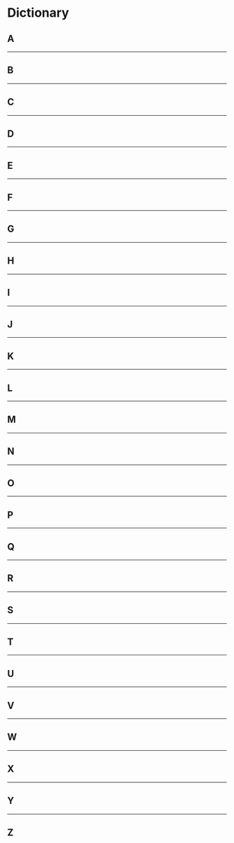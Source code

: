 # Dictionary

## A

---

## B

---

## C

---

## D

---

## E

---

## F

---

## G

---

## H

---

## I

---

## J

---

## K

---

## L

---

## M

---

## N

---

## O

---

## P

---

## Q

---

## R

---

## S

---

## T

---

## U

---

## V

---

## W

---

## X

---

## Y

---

## Z

